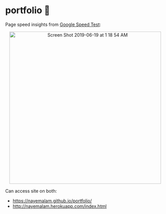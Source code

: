 # portfolio :gem:
Page speed insights from [Google Speed Test](https://developers.google.com/speed/pagespeed/insights/): <br/>
<p align="center">
  <img width="479" alt="Screen Shot 2019-06-19 at 1 18 54 AM" src="https://user-images.githubusercontent.com/25883629/59705093-3d893b00-9230-11e9-9308-9485b6ec670d.png">
</p>

Can access site on both:
- https://nayemalam.github.io/portfolio/
- http://nayemalam.herokuapp.com/index.html
